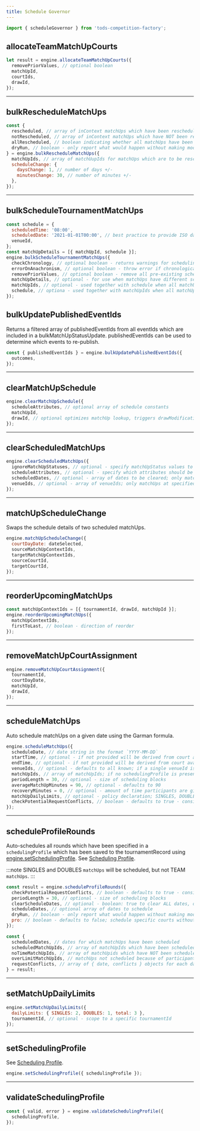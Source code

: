 ```yaml
---
title: Schedule Governor
---
```


```js
import { scheduleGovernor } from 'tods-competition-factory';
```

## allocateTeamMatchUpCourts

```js
let result = engine.allocateTeamMatchUpCourts({
  removePriorValues, // optional boolean
  matchUpId,
  courtIds,
  drawId,
});
```

---

## bulkRescheduleMatchUps

```js
const {
  rescheduled, // array of inContext matchUps which have been rescheduled
  notRescheduled, // array of inContext matchUps which have NOT been rescheduled
  allRescheduled, // boolean indicating whether all matchUps have been rescheduled
  dryRun, // boolean - only report what would happen without making modifications
} = engine.bulkRescheduleMatchUps({
  matchUpIds, // array of matchUupIds for matchUps which are to be rescheduled
  scheduleChange: {
    daysChange: 1, // number of days +/-
    minutesChange: 30, // number of minutes +/-
  },
});
```

---

## bulkScheduleTournamentMatchUps

```js
const schedule = {
  scheduledTime: '08:00',
  scheduledDate: '2021-01-01T00:00', // best practice to provide ISO date string
  venueId,
};
const matchUpDetails = [{ matchUpId, schedule }];
engine.bulkScheduleTournamentMatchUps({
  checkChronology, // optional boolean - returns warnings for scheduling errors; throws errors when combined with errorOnAnachronism
  errorOnAnachronism, // optional boolean - throw error if chronological scheduduling error
  removePriorValues, // optional boolean - remove all pre-existing scheduling timeItems from matchUps
  matchUpDetails, // optional - for use when matchUps have different scheduling details
  matchUpIds, // optional - used together with schedule when all matchUps will have the same schedule details applied
  schedule, // optiona - used together with matchUpIds when all matchUps will ahve the same schedule details applied
});
```

## bulkUpdatePublishedEventIds

Returns a filtered array of publishedEventIds from all eventIds which are included in a bulkMatchUpStatusUpdate. publishedEventIds can be used to determine which events to re-publish.

```js
const { publishedEventIds } = engine.bulkUpdatePublishedEventIds({
  outcomes,
});
```

---

## clearMatchUpSchedule

```js
engine.clearMatchUpSchedule({
  scheduleAttributes, // optional array of schedule constants
  matchUpId,
  drawId, // optional optimizes matchUp lookup, triggers drawModificationNotice
});
```

---

## clearScheduledMatchUps

```js
engine.clearScheduledMatchUps({
  ignoreMatchUpStatuses, // optional - specify matchUpStatus values to be ignored; defaults to all completed matchUpStatuses
  scheduleAttributes, // optional - specify which attributes should be considered; defaults to ['scheduledDate', 'scheduledTime']
  scheduledDates, // optional - array of dates to be cleared; only matchUps with specified scheduledDate will be cleared
  venueIds, // optional - array of venueIds; only matchUps at specified venues will be cleared
});
```

---

## matchUpScheduleChange

Swaps the schedule details of two scheduled matchUps.

```js
engine.matchUpScheduleChange({
  courtDayDate: dateSelected,
  sourceMatchUpContextIds,
  targetMatchUpContextIds,
  sourceCourtId,
  targetCourtId,
});
```

---

## reorderUpcomingMatchUps

```js
const matchUpContextIds = [{ tournamentId, drawId, matchUpId }];
engine.reorderUpcomingMatchUps({
  matchUpContextIds,
  firstToLast, // boolean - direction of reorder
});
```

---

## removeMatchUpCourtAssignment

```js
engine.removeMatchUpCourtAssignment({
  tournamentId,
  courtDayDate,
  matchUpId,
  drawId,
});
```

---

## scheduleMatchUps

Auto schedule matchUps on a given date using the Garman formula.

```js
engine.scheduleMatchUps({
  scheduleDate, // date string in the format `YYYY-MM-DD`
  startTime, // optional - if not provided will be derived from court availability for the tiven date
  endTime, // optional - if not provided will be derived from court availability for the tiven date
  venueIds, // optional - defaults to all known; if a single venueId is provided then all matchUps will be scheduled for that venue
  matchUpIds, // array of matchUpIds; if no schedulingProfile is present will be auto-sorted by draw size and roundNumbers
  periodLength = 30, // optional - size of scheduling blocks
  averageMatchUpMinutes = 90, // optional - defaults to 90
  recoveryMinutes = 0, // optional - amount of time participants are given to recover between matchUps
  matchUpDailyLimits, // optional - policy declaration; SINGLES, DOUBLES and total limits per individual participant
  checkPotentialRequestConflicts, // boolean - defaults to true - consider individual requests when matchUp participants are "potential"
});
```

---

## scheduleProfileRounds

Auto-schedules all rounds which have been specified in a `schedulingProfile` which has been saved to the tournamentRecord using [engine.setSchedulingProfile](#setschedulingprofile). See [Scheduling Profile](/docs/concepts/scheduling-profile).

:::note
SINGLES and DOUBLES `matchUps` will be scheduled, but not TEAM `matchUps`.
:::

```js
const result = engine.scheduleProfileRounds({
  checkPotentialRequestConflicts, // boolean - defaults to true - consider individual requests when matchUp participants are "potential"
  periodLength = 30, // optional - size of scheduling blocks
  clearScheduleDates, // optional - boolean: true to clear ALL dates, otherwise array of scheduleDates to clear
  scheduleDates, // optional array of dates to schedule
  dryRun, // boolean - only report what would happen without making modifications
  pro: // boolean - defaults to false; schedule specific courts without using garman
});

const {
  scheduledDates, // dates for which matchUps have been scheduled
  scheduledMatchUpIds, // array of matchUpIds which have been scheduled
  noTimeMatchUpIds, // array of matchUpids which have NOT been scheduled
  overLimitMatchUpIds, // matchUps not scheduled because of participant daily limits
  requestConflicts, // array of { date, conflicts } objects for each date in schedulingProfile
} = result;
```

---

## setMatchUpDailyLimits

```js
engine.setMatchUpDailyLimits({
  dailyLimits: { SINGLES: 2, DOUBLES: 1, total: 3 },
  tournamentId, // optional - scope to a specific tournamentId
});
```

---

## setSchedulingProfile

See [Scheduling Profile](/docs/concepts/scheduling-profile).

```js
engine.setSchedulingProfile({ schedulingProfile });
```

---

## validateSchedulingProfile

```js
const { valid, error } = engine.validateSchedulingProfile({
  schedulingProfile,
});
```
